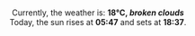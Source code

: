 <p  align="center"><br/>Currently, the weather is: <b> 18°C, <i>broken clouds</i></b></br>Today, the sun rises at <b>05:47</b> and sets at <b>18:37</b>.</p>